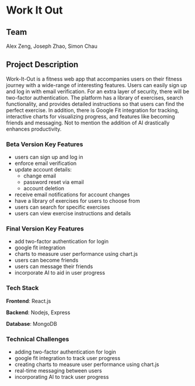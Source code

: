 # Work It Out

## Team

Alex Zeng, Joseph Zhao, Simon Chau

## Project Description 

Work-It-Out is a fitness web app that accompanies users on their fitness journey with a wide-range of interesting features. Users can easily sign up and log in with email verification. For an extra layer of security, there will be two-factor authentication. The platform has a library of exercises, search functionality, and provides detailed instructions so that users can find the perfect exercise. In addition, there is Google Fit integration for tracking, interactive charts for visualizing progress, and features like becoming friends and messaging. Not to mention the addition of AI drastically enhances productivity.

### Beta Version Key Features

* users can sign up and log in
* enforce email verification
* update account details: 
  * change email
  * password reset via email
  * account deletion
* receive email notifications for account changes
* have a library of exercises for users to choose from
* users can search for specific exercises 
* users can view exercise instructions and details

### Final Version Key Features

* add two-factor authentication for login
* google fit integration
* charts to measure user performance using chart.js
* users can become friends 
* users can message their friends
* incorporate AI to aid in user progress

### Tech Stack
**Frontend**: React.js

**Backend**: Nodejs, Express

**Database**: MongoDB

### Technical Challenges
* adding two-factor authentication for login
* google fit integration to track user progress
* creating charts to measure user performance using chart.js
* real-time messaging between users
* incorporating AI to track user progress
